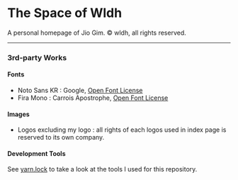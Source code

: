 # The Space of Wldh

A personal homepage of Jio Gim. &copy; wldh, all rights reserved.

---

### 3rd-party Works

#### Fonts

+ Noto Sans KR : Google, [Open Font License](https://scripts.sil.org/OFL_web)
+ Fira Mono : Carrois Apostrophe, [Open Font License](https://scripts.sil.org/OFL_web)

#### Images

+ Logos excluding my logo : all rights of each logos used in index page is reserved to its own company.

#### Development Tools

See [yarn.lock](./yarn.lock) to take a look at the tools I used for this repository.

